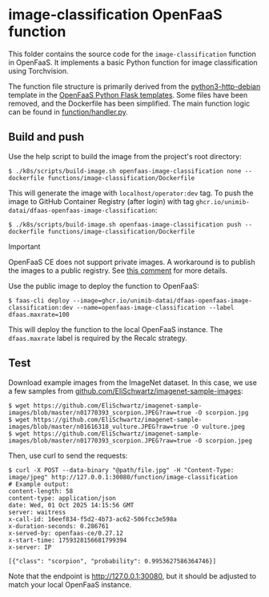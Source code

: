 # image-classification OpenFaaS function

This folder contains the source code for the `image-classification` function in
OpenFaaS. It implements a basic Python function for image classification using
Torchvision.

The function file structure is primarily derived from the
[python3-http-debian](https://github.com/openfaas/python-flask-template/tree/master/template/python3-http-debian)
template in the [OpenFaaS Python Flask
templates](https://github.com/openfaas/python-flask-template). Some files have
been removed, and the Dockerfile has been simplified. The main function logic
can be found in [function/handler.py](function/handler.py).

## Build and push

Use the help script to build the image from the project's root directory:

```console
$ ./k8s/scripts/build-image.sh openfaas-image-classification none --dockerfile functions/image-classification/Dockerfile
```

This will generate the image with `localhost/operator:dev` tag. To push the
image to GitHub Container Registry (after login) with tag
`ghcr.io/unimib-datai/dfaas-openfaas-image-classification`:

```console
$ ./k8s/scripts/build-image.sh openfaas-image-classification push --dockerfile functions/image-classification/Dockerfile
```

> [!IMPORTANT]
> OpenFaaS CE does not support private images. A workaround is to publish the
> images to a public registry. See [this
> comment](https://github.com/unimib-datAI/dfaas/issues/32#issuecomment-3356311152)
> for more details.

Use the public image to deploy the function to OpenFaaS:

```console
$ faas-cli deploy --image=ghcr.io/unimib-datai/dfaas-openfaas-image-classification:dev --name=openfaas-image-classification --label dfaas.maxrate=100
```

This will deploy the function to the local OpenFaaS instance. The
`dfaas.maxrate` label is required by the Recalc strategy.

## Test

Download example images from the ImageNet dataset. In this case, we use a few
samples from
[github.com/EliSchwartz/imagenet-sample-images](https://github.com/EliSchwartz/imagenet-sample-images):

```console
$ wget https://github.com/EliSchwartz/imagenet-sample-images/blob/master/n01770393_scorpion.JPEG?raw=true -O scorpion.jpg
$ wget https://github.com/EliSchwartz/imagenet-sample-images/blob/master/n01616318_vulture.JPEG?raw=true -O vulture.jpeg
$ wget https://github.com/EliSchwartz/imagenet-sample-images/blob/master/n01770393_scorpion.JPEG?raw=true -O scorpion.jpeg
```

Then, use curl to send the requests:

```console
$ curl -X POST --data-binary "@path/file.jpg" -H "Content-Type: image/jpeg" http://127.0.0.1:30080/function/image-classification
# Example output:
content-length: 58
content-type: application/json
date: Wed, 01 Oct 2025 14:15:56 GMT
server: waitress
x-call-id: 16eef834-f5d2-4b73-ac62-506fcc3e598a
x-duration-seconds: 0.286761
x-served-by: openfaas-ce/0.27.12
x-start-time: 1759328156681799394
x-server: IP

[{"class": "scorpion", "probability": 0.9953627586364746}]
```

Note that the endpoint is http://127.0.0.1:30080, but it should be adjusted to
match your local OpenFaaS instance.
